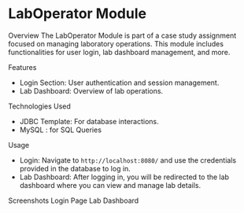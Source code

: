 # LabOperator Module

 Overview
The LabOperator Module is part of a case study assignment focused on managing laboratory operations. 
This module includes functionalities for user login, lab dashboard management, and more.

 Features
- Login Section: User authentication and session management.
- Lab Dashboard: Overview of lab operations.


Technologies Used

- JDBC Template: For database interactions.
- MySQL : for SQL Queries




 Usage
- Login: Navigate to `http://localhost:8080/` and use the credentials provided in the database to log in.
- Lab Dashboard: After logging in, you will be redirected to the lab dashboard where you can view and manage lab details.

Screenshots
Login Page
Lab Dashboard



